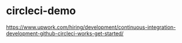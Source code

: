 # circleci-demo
https://www.upwork.com/hiring/development/continuous-integration-development-github-circleci-works-get-started/
